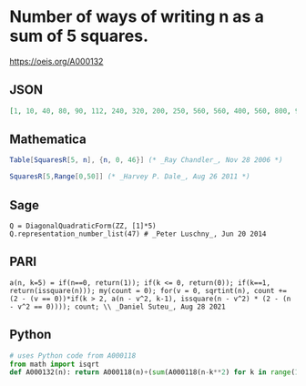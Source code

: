 # Number of ways of writing n as a sum of 5 squares\.
https://oeis.org/A000132
## JSON
```JSON
[1, 10, 40, 80, 90, 112, 240, 320, 200, 250, 560, 560, 400, 560, 800, 960, 730, 480, 1240, 1520, 752, 1120, 1840, 1600, 1200, 1210, 2000, 2240, 1600, 1680, 2720, 3200, 1480, 1440, 3680, 3040, 2250, 2800, 3280, 4160, 2800, 1920, 4320, 5040, 2800, 3472, 5920]
```
## Mathematica
```Mathematica
Table[SquaresR[5, n], {n, 0, 46}] (* _Ray Chandler_, Nov 28 2006 *)
```
```Mathematica
SquaresR[5,Range[0,50]] (* _Harvey P. Dale_, Aug 26 2011 *)
```
## Sage
```Sage
Q = DiagonalQuadraticForm(ZZ, [1]*5)
Q.representation_number_list(47) # _Peter Luschny_, Jun 20 2014
```
## PARI
```PARI
a(n, k=5) = if(n==0, return(1)); if(k <= 0, return(0)); if(k==1, return(issquare(n))); my(count = 0); for(v = 0, sqrtint(n), count += (2 - (v == 0))*if(k > 2, a(n - v^2, k-1), issquare(n - v^2) * (2 - (n - v^2 == 0)))); count; \\ _Daniel Suteu_, Aug 28 2021
```
## Python
```Python
# uses Python code from A000118
from math import isqrt
def A000132(n): return A000118(n)+(sum(A000118(n-k**2) for k in range(1,isqrt(n)+1))<<1) # _Chai Wah Wu_, Jun 23 2024
```
